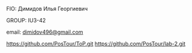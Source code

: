FIO: Димидов Илья Георгиевич

GROUP: IU3-42

email: dimidov496@gmail.com

https://github.com/PosTour/ToP.git
https://github.com/PosTour/lab-2.git
